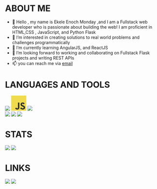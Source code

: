 # ABOUT ME
- 👋 Hello , my name is Ekele Enoch Monday ,and I am a Fullstack web developer who is  passionate about building the web! I am proficient in HTML,CSS , JavaScript, and Python Flask
- 👀 I’m interested in creating solutions to real world problems and challenges programmatically 
- 🌱 I’m currently learning  AngularJS, and ReactJS	
- 💞️ I’m looking forward to working and  collaborating on Fullstack Flask projects and writing REST APIs 
- 📫 you can reach me via [email](enochekele5@gmail.com)

# LANGUAGES AND TOOLS 

<code><img height="50" src="https://www.vectorlogo.zone/logos/python/python-ar21.svg"></code>
<code><img height="50" src="https://raw.githubusercontent.com/github/explore/80688e429a7d4ef2fca1e82350fe8e3517d3494d/topics/javascript/javascript.png"/></code>
<code><img height="50" src="https://www.vectorlogo.zone/logos/w3_css/w3_css-ar21.svg"></code>
<br />
<code><img height="50" src="https://www.vectorlogo.zone/logos/w3_html5/w3_html5-ar21.svg"></code>
<code><img height="50" src="https://www.vectorlogo.zone/logos/git-scm/git-scm-ar21.svg"></code>
<code><img height="50" src="https://www.vectorlogo.zone/logos/github/github-ar21.svg"></code>

# STATS 
<img src="https://github-readme-stats.vercel.app/api?username=EnochDreamer&show_icons=true"/>
<img src="https://github-readme-stats.vercel.app/api/top-langs?username=EnochDreamer"/>

# LINKS

[![](https://img.shields.io/badge/linkedin-%230077B5.svg?style=for-the-badge&logo=linkedin)](https://www.linkedin.com/in/enoch-ekele-563a5624b)
[![](https://img.shields.io/badge/Twitter-1DA1F2?style=for-the-badge&logo=twitter&logoColor=white)](https://twitter.com/EnochDreamer)

